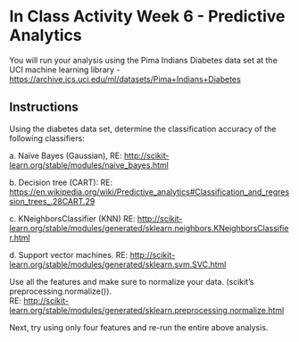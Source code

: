 # In Class Activity Week 6 - Predictive Analytics

You will run your analysis using the Pima Indians Diabetes data set at the UCI machine learning library - https://archive.ics.uci.edu/ml/datasets/Pima+Indians+Diabetes

## Instructions

Using the diabetes data set, determine the classification accuracy of the following classifiers:

a.	Naïve Bayes (Gaussian), RE: http://scikit-learn.org/stable/modules/naive_bayes.html

b.	Decision tree (CART): RE: https://en.wikipedia.org/wiki/Predictive_analytics#Classification_and_regression_trees_.28CART.29

c.	KNeighborsClassifier (KNN) RE: http://scikit-learn.org/stable/modules/generated/sklearn.neighbors.KNeighborsClassifier.html

d.	Support vector machines. RE: http://scikit-learn.org/stable/modules/generated/sklearn.svm.SVC.html

Use all the features and make sure to normalize your data. (scikit’s preprocessing.normalize()).  
RE: http://scikit-learn.org/stable/modules/generated/sklearn.preprocessing.normalize.html

Next, try using only four features and re-run the entire above analysis.
